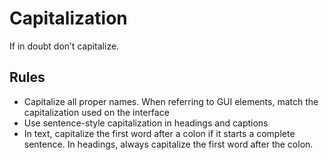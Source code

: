 # Capitalization

If in doubt don’t capitalize.

## Rules

* Capitalize all proper names. When referring to GUI elements, match the capitalization used on the interface
* Use sentence-style capitalization in headings and captions
* In text, capitalize the first word after a colon if it starts a complete sentence. In headings, always capitalize the first word after the colon.
